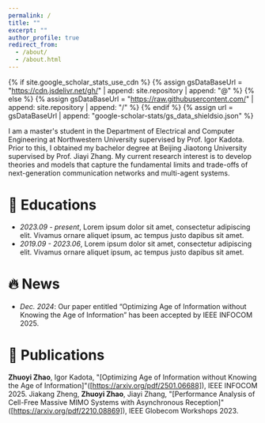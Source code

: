 ```yaml
---
permalink: /
title: ""
excerpt: ""
author_profile: true
redirect_from: 
  - /about/
  - /about.html
---
```


{% if site.google_scholar_stats_use_cdn %}
{% assign gsDataBaseUrl = "https://cdn.jsdelivr.net/gh/" | append: site.repository | append: "@" %}
{% else %}
{% assign gsDataBaseUrl = "https://raw.githubusercontent.com/" | append: site.repository | append: "/" %}
{% endif %}
{% assign url = gsDataBaseUrl | append: "google-scholar-stats/gs_data_shieldsio.json" %}

<span class='anchor' id='about-me'></span>

I am a master's student in the Department of Electrical and Computer Engineering at Northwestern University supervised by Prof. Igor Kadota. Prior to this, I obtained my bachelor degree at Beijing Jiaotong University supervised by Prof. Jiayi Zhang. My current research interest is to develop theories and models that capture the fundamental limits and trade-offs of next-generation communication networks and multi-agent systems.

# 📖 Educations
- *2023.09 - present*, Lorem ipsum dolor sit amet, consectetur adipiscing elit. Vivamus ornare aliquet ipsum, ac tempus justo dapibus sit amet. 
- *2019.09 - 2023.06*, Lorem ipsum dolor sit amet, consectetur adipiscing elit. Vivamus ornare aliquet ipsum, ac tempus justo dapibus sit amet. 


# 🔥 News
- *Dec. 2024*: Our paper entitled “Optimizing Age of Information without Knowing the Age of Information” has been accepted by IEEE INFOCOM 2025.

# 📝 Publications 

**Zhuoyi Zhao**, Igor Kadota, "[Optimizing Age of Information without Knowing the Age of Information]"([https://arxiv.org/pdf/2501.06688]), IEEE INFOCOM 2025.
Jiakang Zheng, **Zhuoyi Zhao**, Jiayi Zhang, "[Performance Analysis of Cell-Free Massive MIMO Systems with Asynchronous Reception]"([https://arxiv.org/pdf/2210.08869]), IEEE Globecom Workshops 2023.


